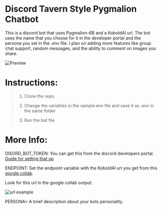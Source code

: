 # Discord Tavern Style Pygmalion Chatbot
This is a discord bot that uses Pygmalion-6B and a KoboldAI url. The bot uses the name that you choose for it in the developer portal and the persona you set in the .env file. I plan on adding more features like group chat support, random messages, and the ability to comment on images you share.

![Preview](https://i.imgur.com/XcIDQ3V.png)


# Instructions: 
>1. Clone the repo.

>2. Change the variables in the sample.env file and save it as .env in the same folder

>3. Run the bat file


# More Info: 

DISORD_BOT_TOKEN: You can get this from the discord developers portal. [Guide for setting that up](https://rentry.org/discordbotguide)

ENDPOINT: Set the endpoint variable with the KoboldAI url you get from this [google collab](https://colab.research.google.com/drive/1ZvYq4GmjfsyIkcTQcrBhSFXs8vQLLMAS).

Look for this url in the google collab output:

![url example](https://raytracing-benchmarks.are-really.cool/5utGhMj.png)

PERSONA= A brief description about your bots personality.


